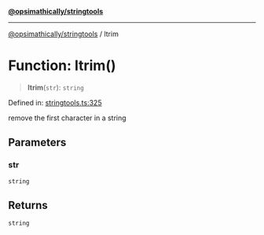 [**@opsimathically/stringtools**](../README.md)

***

[@opsimathically/stringtools](../README.md) / ltrim

# Function: ltrim()

> **ltrim**(`str`): `string`

Defined in: [stringtools.ts:325](https://github.com/opsimathically/stringtools/blob/5714d320fcdf7327680edd07bd6d383b6db26812/src/stringtools.ts#L325)

remove the first character in a string

## Parameters

### str

`string`

## Returns

`string`
